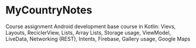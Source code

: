 # MyCountryNotes
Course assignment
Android development base course in Kotlin:
Vievs, Layouts, ReciclerView, Lists, Array Lists, Storage usage, ViewModel, LiveData, Networking (REST), Intents, Firebase, Gallery usage, Google Maps
